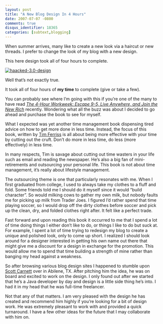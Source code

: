 ```yaml
---
layout: post
title: "A New Blog Design In 4 Hours"
date: 2007-07-07 -0800
comments: true
disqus_identifier: 18365
categories: [subtext,blogging]
---
```

When summer arrives, many like to create a new look via a haircut or new
threads. I prefer to change the look of my blog with a new design.

This here design took all of four hours to complete.

[![haacked-3.0-design](http://haacked.com/images/haacked_com/WindowsLiveWriter/ANewBlogDesignIn4Hours_10453/haacked-3.0-design_thumb.png)](http://haacked.com/images/haacked_com/WindowsLiveWriter/ANewBlogDesignIn4Hours_10453/haacked-3.0-design.png "New Blog Design")

Well that’s not exactly true.

It took all of four hours of **my time** to complete (give or take a
few).

You can probably see where I’m going with this if you’re one of the many
to have read *[The 4-Hour Workweek: Escape 9-5, Live Anywhere, and Join
the New
Rich](http://www.amazon.com/gp/product/0307353133?ie=UTF8&tag=youvebeenhaac-20&linkCode=as2&camp=1789&creative=9325&creativeASIN=0307353133 "The 4-Hour Workweek on Amazon.com")*
recently. Wondering what all the buzz was about I decided to go ahead
and purchase the book to see for myself.

What I expected was yet another time management book dispensing tired
advice on how to get more done in less time. Instead, the focus of this
book, written by [Tim
Ferriss](http://fourhourworkweek.com/blog/ "The Blog of Tim Ferriss") is
all about being more effective with your time by cutting out the cruft.
Don’t do more in less time, do less (more effectively) in less time.

In many respects, Tim is savage about cutting out time wasters in your
life such as email and reading the newspaper. He’s also a big fan of
mini-retirements and outsourcing your personal life. This book is not
about time management, it’s really about lifestyle management.

The outsourcing theme is one that particularly resonates with me. When I
first graduated from college, I used to always take my clothes to a
fluff and fold. Some friends told me I should do it myself since it
would “build character”. So would milking cows to gather my own milk,
but nobody faults me for picking up milk from Trader Joes. I figured I’d
rather spend that time playing soccer, so I would drop off the dirty
clothes before soccer and pick up the clean, dry, and folded clothes
right after. It felt like a perfect trade.

Fast forward and upon reading this book it occurred to me that I spend a
lot of time doing things I either don’t like to do, or things I like to
do but suck at. For example, I spent a lot of time trying to redesign my
blog to create a unique and polished look, only to come up short. I
realized I should look around for a designer interested in getting his
own name out there that might give me a discount for a design in
exchange for the promotion. This would allow me to spend that time
building a strength of mine rather than banging my head against a
weakness.

So after browsing various blog design sites I happened to stumble upon
[Scott Carnett](http://scott.carnett.name/ "Scott Carnett") over in
Abilene, TX. After pitching him the idea, he was on board and excited to
work on the design. I only found out after we started that he’s a Java
developer by day and design is a little side thing he’s into. I had it
in my head that he was full-time freelancer.

Not that any of that matters. I am very pleased with the design he has
created and recommend him highly if you’re looking for a bit of design
work. He was extremely pleasant to work with and provided a quick
turnaround. I have a few other ideas for the future that I may
collaborate with him on.

